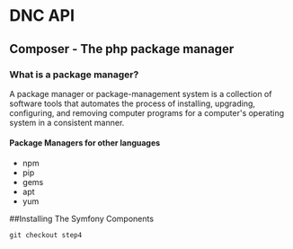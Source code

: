 # DNC API

## Composer - The php package manager

### What is a package manager?

A package manager or package-management system is a collection of software tools that automates the process of installing, upgrading, configuring, and removing computer programs for a computer's operating system in a consistent manner.

#### Package Managers for other languages

* npm
* pip
* gems
* apt
* yum

##Installing The Symfony Components





`git checkout step4`
